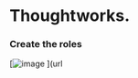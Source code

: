 # Thoughtworks.
### <a name="Create the roles "> Create the roles

[![image](https://user-images.githubusercontent.com/68156243/94343359-41ac2700-0035-11eb-8b42-9faacf728dcd.png)
](url
